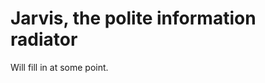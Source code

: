 Jarvis, the polite information radiator
=======================================

Will fill in at some point.